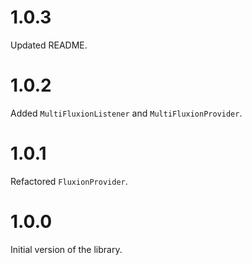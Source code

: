 # 1.0.3

Updated README.

# 1.0.2

Added `MultiFluxionListener` and `MultiFluxionProvider`.

# 1.0.1

Refactored `FluxionProvider`.

# 1.0.0

Initial version of the library.